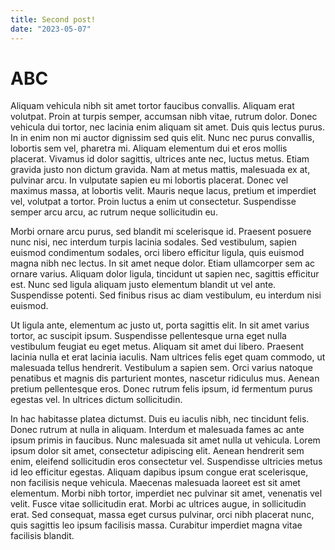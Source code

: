 ```yaml
---
title: Second post!
date: "2023-05-07"
---
```


# ABC
Aliquam vehicula nibh sit amet tortor faucibus convallis. Aliquam erat volutpat. Proin at turpis semper, accumsan nibh vitae, rutrum dolor. Donec vehicula dui tortor, nec lacinia enim aliquam sit amet. Duis quis lectus purus. In in enim non mi auctor dignissim sed quis elit. Nunc nec purus convallis, lobortis sem vel, pharetra mi. Aliquam elementum dui et eros mollis placerat. Vivamus id dolor sagittis, ultrices ante nec, luctus metus. Etiam gravida justo non dictum gravida. Nam at metus mattis, malesuada ex at, pulvinar arcu. In vulputate sapien eu mi lobortis placerat. Donec vel maximus massa, at lobortis velit. Mauris neque lacus, pretium et imperdiet vel, volutpat a tortor. Proin luctus a enim ut consectetur. Suspendisse semper arcu arcu, ac rutrum neque sollicitudin eu.

Morbi ornare arcu purus, sed blandit mi scelerisque id. Praesent posuere nunc nisi, nec interdum turpis lacinia sodales. Sed vestibulum, sapien euismod condimentum sodales, orci libero efficitur ligula, quis euismod magna nibh nec lectus. In sit amet neque dolor. Etiam ullamcorper sem ac ornare varius. Aliquam dolor ligula, tincidunt ut sapien nec, sagittis efficitur est. Nunc sed ligula aliquam justo elementum blandit ut vel ante. Suspendisse potenti. Sed finibus risus ac diam vestibulum, eu interdum nisi euismod.

Ut ligula ante, elementum ac justo ut, porta sagittis elit. In sit amet varius tortor, ac suscipit ipsum. Suspendisse pellentesque urna eget nulla vestibulum feugiat eu eget metus. Aliquam sit amet dui libero. Praesent lacinia nulla et erat lacinia iaculis. Nam ultrices felis eget quam commodo, ut malesuada tellus hendrerit. Vestibulum a sapien sem. Orci varius natoque penatibus et magnis dis parturient montes, nascetur ridiculus mus. Aenean pretium pellentesque eros. Donec rutrum felis ipsum, id fermentum purus egestas vel. In ultrices dictum sollicitudin.

In hac habitasse platea dictumst. Duis eu iaculis nibh, nec tincidunt felis. Donec rutrum at nulla in aliquam. Interdum et malesuada fames ac ante ipsum primis in faucibus. Nunc malesuada sit amet nulla ut vehicula. Lorem ipsum dolor sit amet, consectetur adipiscing elit. Aenean hendrerit sem enim, eleifend sollicitudin eros consectetur vel. Suspendisse ultricies metus id leo efficitur egestas. Aliquam dapibus ipsum congue erat scelerisque, non facilisis neque vehicula. Maecenas malesuada laoreet est sit amet elementum. Morbi nibh tortor, imperdiet nec pulvinar sit amet, venenatis vel velit. Fusce vitae sollicitudin erat. Morbi ac ultrices augue, in sollicitudin erat. Sed consequat, massa eget cursus pulvinar, orci nibh placerat nunc, quis sagittis leo ipsum facilisis massa. Curabitur imperdiet magna vitae facilisis blandit.
